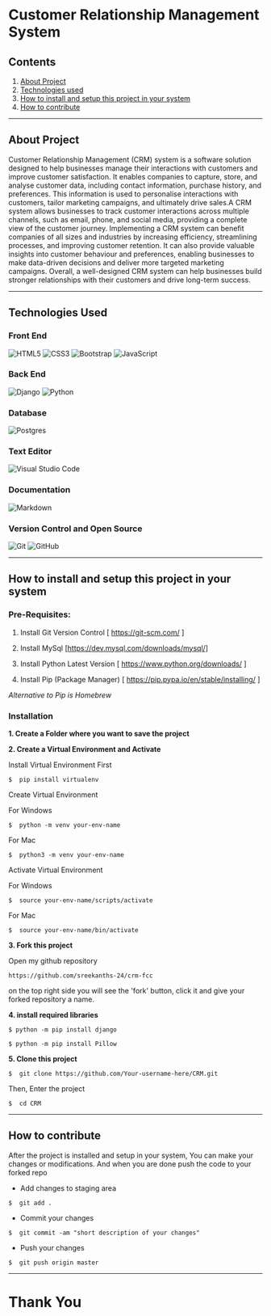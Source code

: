 # Customer Relationship Management System

## Contents
1. [About Project](#about-project)
1. [Technologies used](#technologies-used)
1. [How to install and setup this project in your system](#how-to-install-and-setup-this-project-in-your-system)
1. [How to contribute](#how-to-contribute)

---

## About Project
Customer Relationship Management (CRM) system is a software solution designed to help businesses manage their interactions with customers and improve customer satisfaction. It enables companies to capture, store, and analyse customer data, including contact information, purchase history, and preferences. This information is used to personalise interactions with customers, tailor marketing campaigns, and ultimately drive sales.A CRM system allows businesses to track customer interactions across multiple channels, such as email, phone, and social media, providing a complete view of the customer journey. Implementing a CRM system can benefit companies of all sizes and industries by increasing efficiency, streamlining processes, and improving customer retention. It can also provide valuable insights into customer behaviour and preferences, enabling businesses to make data-driven decisions and deliver more targeted marketing campaigns. Overall, a well-designed CRM system can help businesses build stronger relationships with their customers and drive long-term success.

---

## Technologies Used

### Front End
![HTML5](https://img.shields.io/badge/html5-%23E34F26.svg?style=for-the-badge&logo=html5&logoColor=white) 
![CSS3](https://img.shields.io/badge/css3-%231572B6.svg?style=for-the-badge&logo=css3&logoColor=white) 
![Bootstrap](https://img.shields.io/badge/bootstrap-%23563D7C.svg?style=for-the-badge&logo=bootstrap&logoColor=white) 
![JavaScript](https://img.shields.io/badge/javascript-%23323330.svg?style=for-the-badge&logo=javascript&logoColor=%23F7DF1E) 

### Back End
![Django](https://img.shields.io/badge/django-%23092E20.svg?style=for-the-badge&logo=django&logoColor=white) 
![Python](https://img.shields.io/badge/python-3670A0?style=for-the-badge&logo=python&logoColor=ffdd54)

### Database
![Postgres](https://img.shields.io/badge/postgres-%23316192.svg?style=for-the-badge&logo=postgresql&logoColor=white)

### Text Editor
![Visual Studio Code](https://img.shields.io/badge/Visual%20Studio%20Code-0078d7.svg?style=for-the-badge&logo=visual-studio-code&logoColor=white)

### Documentation
![Markdown](https://img.shields.io/badge/markdown-%23000000.svg?style=for-the-badge&logo=markdown&logoColor=white) 

### Version Control and Open Source
![Git](https://img.shields.io/badge/git-%23F05033.svg?style=for-the-badge&logo=git&logoColor=white)
![GitHub](https://img.shields.io/badge/github-%23121011.svg?style=for-the-badge&logo=github&logoColor=white)


---

## How to install and setup this project in your system
### Pre-Requisites:
1. Install Git Version Control
[ https://git-scm.com/ ]

1. Install MySql [https://dev.mysql.com/downloads/mysql/]

1. Install Python Latest Version
[ https://www.python.org/downloads/ ]

1. Install Pip (Package Manager)
[ https://pip.pypa.io/en/stable/installing/ ]

*Alternative to Pip is Homebrew*

### Installation
**1. Create a Folder where you want to save the project**

**2. Create a Virtual Environment and Activate**

Install Virtual Environment First
```
$  pip install virtualenv
```

Create Virtual Environment

For Windows
```
$  python -m venv your-env-name
```
For Mac
```
$  python3 -m venv your-env-name
```

Activate Virtual Environment

For Windows
```
$  source your-env-name/scripts/activate
```

For Mac
```
$  source your-env-name/bin/activate
```

**3. Fork this project**

Open my github repository
```
https://github.com/sreekanths-24/crm-fcc
```

on the top right side you will see the 'fork' button, click it and give your forked repository a name.

**4. install required libraries**
```
$ python -m pip install django 
```
```
$ python -m pip install Pillow 
```

**5. Clone this project**
```
$  git clone https://github.com/Your-username-here/CRM.git
```

Then, Enter the project
```
$  cd CRM
```

---

## How to contribute

After the project is installed and setup in your system, You can make your changes or modifications. And when you are done push the code to your forked repo

- Add changes to staging area

```
$  git add .
```
- Commit your changes
```
$  git commit -am "short description of your changes"
```
- Push your changes 
```
$  git push origin master
```

---

# Thank You
